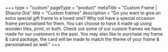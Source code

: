 +++
type = "custom"
pageType = "product"
metaTitle = "Custom Frame | Shauna Gra"
title = "Custom frames"
description = "Do you want to give an extra special gift frame to a loved one? Why not have a special occasion frame personalised for them. You can choose to have it made up using wooden tiles, print, or both. Check out some of our custom frames we have made for our customers in the past. You may also like to purchase my frame & card package, the card will be made to match the theme of your frame & personalised as well."
+++

